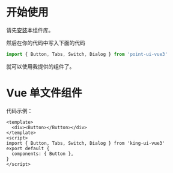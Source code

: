 # 开始使用

请先[安装](#/doc/install)本组件库。

然后在你的代码中写入下面的代码

```js
import { Button, Tabs, Switch, Dialog } from 'point-ui-vue3'
```

就可以使用我提供的组件了。

# Vue 单文件组件

代码示例：

```vue
<template>
  <div><Button></Button></div>
</template>
<script>
import { Button, Tabs, Switch, Dialog } from 'king-ui-vue3'
export default {
  components: { Button },
}
</script>
```
